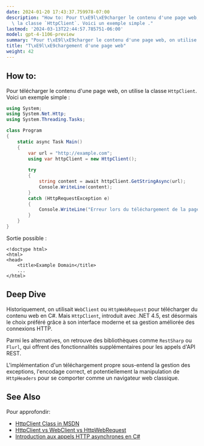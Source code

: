 ```yaml
---
date: 2024-01-20 17:43:37.759978-07:00
description: "How to: Pour t\xE9l\xE9charger le contenu d'une page web, on utilise\
  \ la classe `HttpClient`. Voici un exemple simple ."
lastmod: '2024-03-13T22:44:57.785751-06:00'
model: gpt-4-1106-preview
summary: "Pour t\xE9l\xE9charger le contenu d'une page web, on utilise la classe `HttpClient`."
title: "T\xE9l\xE9chargement d'une page web"
weight: 42
---
```


## How to:
Pour télécharger le contenu d'une page web, on utilise la classe `HttpClient`. Voici un exemple simple :

```C#
using System;
using System.Net.Http;
using System.Threading.Tasks;

class Program
{
    static async Task Main()
    {
        var url = "http://example.com";
        using var httpClient = new HttpClient();
        
        try
        {
            string content = await httpClient.GetStringAsync(url);
            Console.WriteLine(content);
        }
        catch (HttpRequestException e)
        {
            Console.WriteLine("Erreur lors du téléchargement de la page : {0} ", e.Message);
        }
    }
}
```

Sortie possible :
```
<!doctype html>
<html>
<head>
    <title>Example Domain</title>
    ...
</html>
```

## Deep Dive
Historiquement, on utilisait `WebClient` ou `HttpWebRequest` pour télécharger du contenu web en C#. Mais `HttpClient`, introduit avec .NET 4.5, est désormais le choix préféré grâce à son interface moderne et sa gestion améliorée des connexions HTTP.

Parmi les alternatives, on retrouve des bibliothèques comme `RestSharp` ou `Flurl`, qui offrent des fonctionnalités supplémentaires pour les appels d'API REST.

L'implémentation d'un téléchargement propre sous-entend la gestion des exceptions, l'encodage correct, et potentiellement la manipulation de `HttpHeaders` pour se comporter comme un navigateur web classique.

## See Also
Pour approfondir:
- [HttpClient Class in MSDN](https://docs.microsoft.com/en-us/dotnet/api/system.net.http.httpclient)
- [HttpClient vs WebClient vs HttpWebRequest](https://www.codeproject.com/Articles/1194406/HttpClient-vs-WebClient-vs-HttpWebRequest)
- [Introduction aux appels HTTP asynchrones en C#](https://docs.microsoft.com/en-us/dotnet/csharp/programming-guide/concepts/async/)

